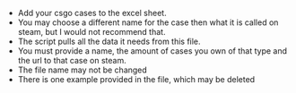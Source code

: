 - Add your csgo cases to the excel sheet.
- You may choose a different name for the case then what it is called on steam, but I would not recommend that.
- The script pulls all the data it needs from this file.
- You must provide a name, the amount of cases you own of that type and the url to that case on steam.
- The file name may not be changed
- There is one example provided in the file, which may be deleted